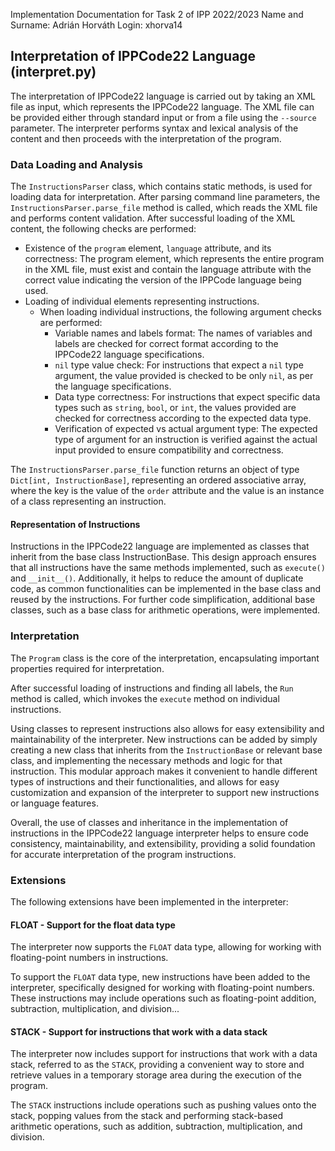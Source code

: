 Implementation Documentation for Task 2 of IPP 2022/2023
Name and Surname: Adrián Horváth
Login: xhorva14

## Interpretation of IPPCode22 Language (interpret.py)

The interpretation of IPPCode22 language is carried out by taking an XML file as input, which represents the IPPCode22 language. The XML file can be provided either through standard input or from a file using the `--source` parameter. The interpreter performs syntax and lexical analysis of the content and then proceeds with the interpretation of the program.

### Data Loading and Analysis

The `InstructionsParser` class, which contains static methods, is used for loading data for interpretation. After parsing command line parameters, the `InstructionsParser.parse_file` method is called, which reads the XML file and performs content validation. After successful loading of the XML content, the following checks are performed:

* Existence of the `program` element, `language` attribute, and its correctness: The program element, which represents the entire program in the XML file, must exist and contain the language attribute with the correct value indicating the version of the IPPCode language being used.
* Loading of individual elements representing instructions.
  * When loading individual instructions, the following argument checks are performed:
    * Variable names and labels format: The names of variables and labels are checked for correct format according to the IPPCode22 language specifications.
    * `nil` type value check: For instructions that expect a `nil` type argument, the value provided is checked to be only `nil`, as per the language specifications.
    * Data type correctness: For instructions that expect specific data types such as `string`, `bool`, or `int`, the values provided are checked for correctness according to the expected data type.
    * Verification of expected vs actual argument type: The expected type of argument for an instruction is verified against the actual input provided to ensure compatibility and correctness.

The `InstructionsParser.parse_file` function returns an object of type `Dict[int, InstructionBase]`, representing an ordered associative array, where the key is the value of the `order` attribute and the value is an instance of a class representing an instruction.

#### Representation of Instructions

Instructions in the IPPCode22 language are implemented as classes that inherit from the base class InstructionBase. This design approach ensures that all instructions have the same methods implemented, such as `execute()` and `__init__()`. Additionally, it helps to reduce the amount of duplicate code, as common functionalities can be implemented in the base class and reused by the instructions.
For further code simplification, additional base classes, such as a base class for arithmetic operations, were implemented.

### Interpretation

The `Program` class is the core of the interpretation, encapsulating important properties required for interpretation.

After successful loading of instructions and finding all labels, the `Run` method is called, which invokes the `execute` method on individual instructions.

Using classes to represent instructions also allows for easy extensibility and maintainability of the interpreter. New instructions can be added by simply creating a new class that inherits from the `InstructionBase` or relevant base class, and implementing the necessary methods and logic for that instruction. This modular approach makes it convenient to handle different types of instructions and their functionalities, and allows for easy customization and expansion of the interpreter to support new instructions or language features.

Overall, the use of classes and inheritance in the implementation of instructions in the IPPCode22 language interpreter helps to ensure code consistency, maintainability, and extensibility, providing a solid foundation for accurate interpretation of the program instructions.

### Extensions

The following extensions have been implemented in the interpreter:

#### FLOAT - Support for the float data type

The interpreter now supports the `FLOAT` data type, allowing for working with floating-point numbers in instructions.

To support the `FLOAT` data type, new instructions have been added to the interpreter, specifically designed for working with floating-point numbers. These instructions may include operations such as floating-point addition, subtraction, multiplication, and division...

#### STACK - Support for instructions that work with a data stack

The interpreter now includes support for instructions that work with a data stack, referred to as the `STACK`, providing a convenient way to store and retrieve values in a temporary storage area during the execution of the program.

The `STACK` instructions include operations such as pushing values onto the stack, popping values from the stack and performing stack-based arithmetic operations, such as addition, subtraction, multiplication, and division.